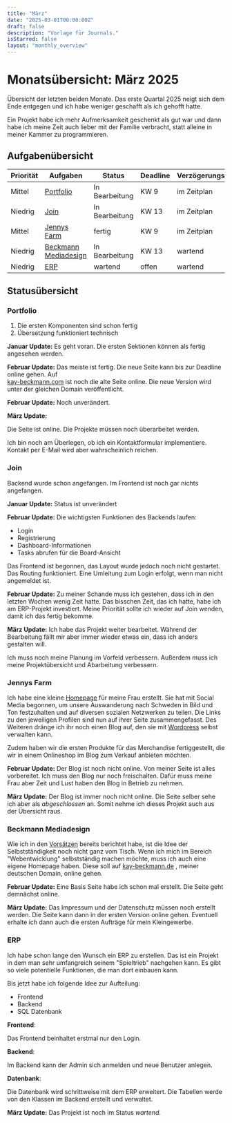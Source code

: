 ```yaml
---
title: "März"
date: "2025-03-01T00:00:00Z"
draft: false
description: "Vorlage für Journals."
isStarred: false
layout: "monthly_overview"
---
```


# Monatsübersicht: März 2025

Übersicht der letzten beiden Monate.
Das erste Quartal 2025 neigt sich dem Ende entgegen und ich habe weniger geschafft
als ich gehofft hatte.

Ein Projekt habe ich mehr Aufmerksamkeit geschenkt als gut war und dann habe ich
meine Zeit auch lieber mit der Familie verbracht, statt alleine in meiner 
Kammer zu programmieren.

## Aufgabenübersicht

| Priorität | Aufgaben                                      | Status         | Deadline | Verzögerungsstatus |
| --------- | --------------------------------------------- | -------------- | -------- | ------------------ |
| Mittel    | [Portfolio](#portfolio)                       | In Bearbeitung | KW 9     | im Zeitplan        |
| Niedrig   | [Join](#join)                                 | In Bearbeitung | KW 13    | im Zeitplan        |
| Mittel    | [Jennys Farm](#jennys-farm)                   | fertig         | KW 9     | im Zeitplan        |
| Niedrig   | [Beckmann Mediadesign](#beckmann-mediadesign) | In Bearbeitung | KW 13    | wartend            |
| Niedrig   | [ERP](#erp)                                   | wartend        | offen    | wartend            |

## Statusübersicht

### Portfolio

1. Die ersten Komponenten sind schon fertig
1. Übersetzung funktioniert technisch

**Januar Update:** Es geht voran. Die ersten Sektionen können als fertig
angesehen werden.

**Februar Update:** Das meiste ist fertig. Die neue Seite kann bis zur
Deadline online gehen. Auf  
[kay-beckmann.com](https://kay-beckmann.com)
ist noch die alte Seite online. Die neue Version wird unter der gleichen
Domain veröffentlicht.

**Februar Update:** Noch unverändert.

**März Update:** 

Die Seite ist online.
Die Projekte müssen noch überarbeitet werden.

Ich bin noch am Überlegen, ob ich ein Kontaktformular implementiere.
Kontakt per E-Mail wird aber wahrscheinlich reichen.

### Join

Backend wurde schon angefangen.
Im Frontend ist noch gar nichts angefangen.

**Januar Update:** Status ist unverändert

**Februar Update:**
Die wichtigsten Funktionen des Backends laufen:

- Login
- Registrierung
- Dashboard-Informationen
- Tasks abrufen für die Board-Ansicht

Das Frontend ist begonnen, das Layout wurde jedoch noch nicht gestartet.
Das Routing funktioniert. Eine Umleitung zum Login erfolgt, wenn man nicht angemeldet ist.

**Februar Update:**
Zu meiner Schande muss ich gestehen, dass ich in den letzten Wochen wenig Zeit hatte.
Das bisschen Zeit, das ich hatte, habe ich am ERP-Projekt investiert.
Meine Priorität sollte ich wieder auf Join wenden, damit ich das fertig bekomme.

**März Update:**
Ich habe das Projekt weiter bearbeitet.
Während der Bearbeitung fällt mir aber immer wieder etwas ein, dass ich anders
gestalten will.

Ich muss noch meine Planung im Vorfeld verbessern.
Außerdem muss ich meine Projektübersicht und Abarbeitung verbessern.

### Jennys Farm

Ich habe eine kleine
[Homepage](https://jennys-farm.com)
für meine Frau erstellt.
Sie hat mit Social Media begonnen, um unsere Auswanderung nach Schweden
in Bild und Ton festzuhalten und auf diversen sozialen Netzwerken zu teilen.
Die Links zu den jeweiligen Profilen sind nun auf ihrer Seite zusammengefasst.
Des Weiteren dränge ich ihr noch einen Blog auf, den sie mit
[Wordpress](https://de.wikipedia.org/wiki/WordPress)
selbst verwalten kann.

Zudem haben wir die ersten Produkte für das Merchandise fertiggestellt,
die wir in einem Onlineshop im Blog zum Verkauf anbieten möchten.

**Februar Update:**
Der Blog ist noch nicht online. Von meiner Seite ist alles vorbereitet.
Ich muss den Blog nur noch freischalten. Dafür muss meine Frau aber Zeit und Lust
haben den Blog in Betrieb zu nehmen.

**März Update:**
Der Blog ist immer noch nicht online.
Die Seite selber sehe ich aber als *abgeschlossen* an.
Somit nehme ich dieses Projekt auch aus der Übersicht raus.

### Beckmann Mediadesign

Wie ich in den
[Vorsätzen](https://blog.kay-beckmann.de/posts/2024-12-30_vorsaetze/)
bereits berichtet habe, ist die Idee der Selbstständigkeit noch nicht ganz vom Tisch.
Wenn ich mich im Bereich "Webentwicklung" selbstständig machen möchte, muss ich auch
eine eigene Homepage haben. Diese soll auf
[kay-beckmann.de](https://kay-beckmann.de)
, meiner deutschen Domain, online gehen.

**Februar Update:**
Eine Basis Seite habe ich schon mal erstellt. Die Seite geht demnächst online.

**März Update:**
Das Impressum und der Datenschutz müssen noch erstellt werden.
Die Seite kann dann in der ersten Version online gehen.
Eventuell erhalte ich dann auch die ersten Aufträge für mein Kleingewerbe.

### ERP

Ich habe schon lange den Wunsch ein ERP zu erstellen.
Das ist ein Projekt in dem man sehr umfangreich seinem "Spieltrieb" nachgehen kann.
Es gibt so viele potentielle Funktionen, die man dort einbauen kann.

Bis jetzt habe ich folgende Idee zur Aufteilung:

- Frontend
- Backend
- SQL Datenbank

**Frontend**:

Das Frontend beinhaltet erstmal nur den Login.

**Backend**:

Im Backend kann der Admin sich anmelden und neue Benutzer anlegen.

**Datenbank**:

Die Datenbank wird schrittweise mit dem ERP erweitert. Die Tabellen werde
von den Klassen im Backend erstellt und verwaltet.

**März Update:**
Das Projekt ist noch im Status *wartend*.